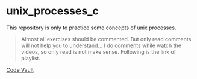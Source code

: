 # unix_processes_c
This repository is only to practice some concepts of unix processes.

> Almost all exercises should be commented. But only read comments will not help you to understand... I do comments while watch the videos, so only read is not make sense. Following is the link of playlist.

[Code Vault](https://www.youtube.com/watch?v=cex9XrZCU14&list=PLfqABt5AS4FkW5mOn2Tn9ZZLLDwA3kZUY)
